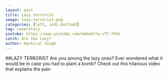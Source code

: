 ```yaml
---
layout: post
title: Lazy terrorist
image: lazy-terrorist.png
categories: [left, indi-bottom1]
tag: coverstory
youtube: https://www.youtube.com/embed/Yq-vTT-fHtk
catch: Are You Lazy?
author: Harkirat Singh
---
```

##LAZY TERRORIST
Are you among the lazy ones?
Ever wondered what it would be in case you had to plant a bomb?
Check out this hilarious video that explains the pain
